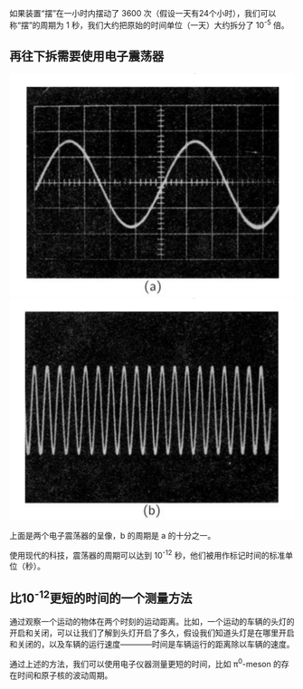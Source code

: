 如果装置“摆”在一小时内摆动了 3600 次（假设一天有24个小时），我们可以称“摆”的周期为 1 秒，我们大约把原始的时间单位（一天）大约拆分了 10<sup>-5</sup> 倍。

## 再往下拆需要使用电子震荡器
![电子震荡器 a](/assets/volume-1/fig-5-2-a.png)
![电子震荡器 b](/assets/volume-1/fig-5-2-b.png)

上面是两个电子震荡器的呈像，b 的周期是 a 的十分之一。

使用现代的科技，震荡器的周期可以达到 10<sup>-12</sup> 秒，他们被用作标记时间的标准单位（秒）。

## 比10<sup>-12</sup>更短的时间的一个测量方法
通过观察一个运动的物体在两个时刻的运动距离。比如，一个运动的车辆的头灯的开启和关闭，可以让我们了解到头灯开启了多久，假设我们知道头灯是在哪里开启和关闭的，以及车辆的运行速度————时间是车辆运行的距离除以车辆的速度。

通过上述的方法，我们可以使用电子仪器测量更短的时间，比如 π<sup>0</sup>-meson 的存在时间和原子核的波动周期。
